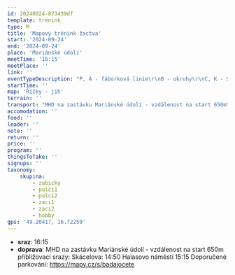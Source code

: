 ```yaml
---
id: 20240924-873439df
template: trenink
type: M
title: 'Mapový trénink žactva'
start: '2024-09-24'
end: '2024-09-24'
place: 'Mariánské údolí'
meetTime: '16:15'
meetPlace: ''
link: ''
eventTypeDescription: "P, A - fáborková linie\r\nB - okruhy\r\nC, K - SUI hra"
startTime: ''
map: 'Říčky - jih'
terrain: ''
transport: "MHD na zastávku Mariánské údolí - vzdálenost na start 650m\r\npřibližovací srazy:\r\nSkácelova: 14:50\r\nHalasovo náměstí 15:15\r\nDoporučené parkování: https://mapy.cz/s/badajocete"
accomodation: ''
food: ''
leader: ''
note: ''
return: ''
price: ''
program: ''
thingsToTake: ''
signups: ''
taxonomy:
    skupina:
        - zabicky
        - pulci1
        - pulci2
        - zaci1
        - zaci2
        - hobby
gps: '49.20417, 16.72259'
---
```


* **sraz**: 16:15
* **doprava**: MHD na zastávku Mariánské údolí - vzdálenost na start 650m
přibližovací srazy:
Skácelova: 14:50
Halasovo náměstí 15:15
Doporučené parkování: https://mapy.cz/s/badajocete
